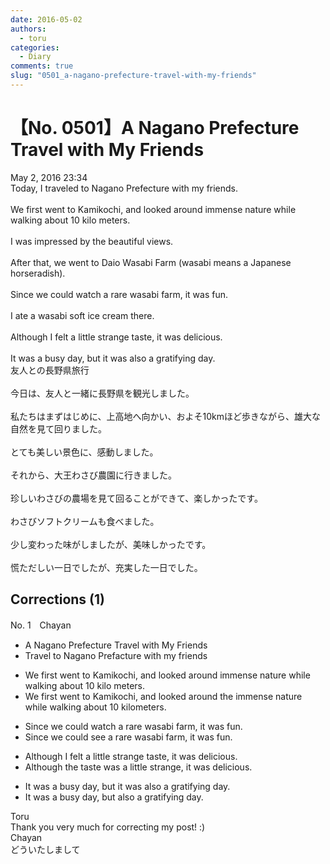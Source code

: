 ```yaml
---
date: 2016-05-02
authors:
  - toru
categories:
  - Diary
comments: true
slug: "0501_a-nagano-prefecture-travel-with-my-friends"
---
```


# 【No. 0501】A Nagano Prefecture Travel with My Friends
<div class="date">May 2, 2016 23:34</div>
<div id="post"><div id="body_show_ori">
Today, I traveled to Nagano Prefecture with my friends.<br/><br/>We first went to Kamikochi, and looked around immense nature while walking about 10 kilo meters.<br/><br/>I was impressed by the beautiful views.<br/><br/>After that, we went to Daio Wasabi Farm (wasabi means a Japanese horseradish).<br/><br/>Since we could watch a rare wasabi farm, it was fun.<br/><br/>I ate a wasabi soft ice cream there.<br/><br/>Although I felt a little strange taste, it was delicious.<br/><br/>It was a busy day, but it was also a gratifying day.
</div></div>

<!-- more -->

<div id="post_ja"><div id="body_show_mo">
友人との長野県旅行<br/><br/>今日は、友人と一緒に長野県を観光しました。<br/><br/>私たちはまずはじめに、上高地へ向かい、およそ10kmほど歩きながら、雄大な自然を見て回りました。<br/><br/>とても美しい景色に、感動しました。<br/><br/>それから、大王わさび農園に行きました。<br/><br/>珍しいわさびの農場を見て回ることができて、楽しかったです。<br/><br/>わさびソフトクリームも食べました。<br/><br/>少し変わった味がしましたが、美味しかったです。<br/><br/>慌ただしい一日でしたが、充実した一日でした。
</div></div>

## Corrections (1)
<div id="block"><div class="first_name"> No. 1　<span class="just_name">Chayan</span></div><div id="block2">
<ul class="correction_field">
<li class="incorrect">A Nagano Prefecture Travel with My Friends</li>
<li class="corrected correct">
Travel to Nagano Prefacture with my friends
</li>
</ul>
<ul class="correction_field">
<li class="incorrect">We first went to Kamikochi, and looked around immense nature while walking about 10 kilo meters.</li>
<li class="corrected correct">
We first went to Kamikochi, and looked around the immense nature while walking about 10 kilometers.
</li>
</ul>
<ul class="correction_field">
<li class="incorrect">Since we could watch a rare wasabi farm, it was fun.</li>
<li class="corrected correct">
Since we could see a rare wasabi farm, it was fun.
</li>
</ul>
<ul class="correction_field">
<li class="incorrect">Although I felt a little strange taste, it was delicious.</li>
<li class="corrected correct">
Although the taste was a little strange, it was delicious.
</li>
</ul>
<ul class="correction_field">
<li class="incorrect">It was a busy day, but it was also a gratifying day.</li>
<li class="corrected correct">
It was a busy day, but also a gratifying day.
</li>
</ul>
</div><div class="name"><span class="just_name">Toru</span><br>
Thank you very much for correcting my post! :)
</div>
<div class="name"><span class="just_name">Chayan</span><br>
どういたしまして
</div>
</div>
